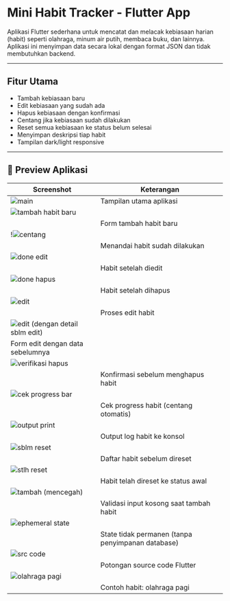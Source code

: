 # Mini Habit Tracker - Flutter App

Aplikasi Flutter sederhana untuk mencatat dan melacak kebiasaan harian (habit) seperti olahraga, minum air putih, membaca buku, dan lainnya. Aplikasi ini menyimpan data secara lokal dengan format JSON dan tidak membutuhkan backend.

---

## Fitur Utama

- Tambah kebiasaan baru
- Edit kebiasaan yang sudah ada
- Hapus kebiasaan dengan konfirmasi
- Centang jika kebiasaan sudah dilakukan
- Reset semua kebiasaan ke status belum selesai
- Menyimpan deskripsi tiap habit
- Tampilan dark/light responsive

---

## 🧪 Preview Aplikasi

| Screenshot                                                                        | Keterangan                                        |
| --------------------------------------------------------------------------------- | ------------------------------------------------- |
| ![main](https://github.com/user-attachments/assets/88909e6f-3fc9-4ed9-bc5a-40be894613a1)                                                | Tampilan utama aplikasi                           |
| ![tambah habit baru](https://github.com/user-attachments/assets/b7e58533-3eba-4f76-9bb3-b1f80f7bb192)
                     | Form tambah habit baru                            |
| !![centang](https://github.com/user-attachments/assets/0a1e8209-775f-433d-bcd1-3de6f3a22b53)
                                            | Menandai habit sudah dilakukan                    |
| ![done edit](https://github.com/user-attachments/assets/eb4aa602-13b8-4453-9333-82b5f88b1f0f)
                                       | Habit setelah diedit                              |
| ![done hapus](https://github.com/user-attachments/assets/e6b4f165-89e0-4f85-9985-d30e18862de9)
                                     | Habit setelah dihapus                             |
| ![edit](https://github.com/user-attachments/assets/313aad47-c904-4ce1-9eac-a6937ab147ab)
                                                   | Proses edit habit                                 |
| ![edit (dengan detail sblm edit)](https://github.com/user-attachments/assets/a453d267-79a7-400d-a952-4f83ccee59ab)
 | Form edit dengan data sebelumnya                  |
| ![verifikasi hapus](https://github.com/user-attachments/assets/f3c40a28-6000-4026-b016-a5976fa16a11)
                         | Konfirmasi sebelum menghapus habit                |
| ![cek progress bar](https://github.com/user-attachments/assets/5531af18-984a-438a-b95f-7a16a33d8545)
                       | Cek progress habit (centang otomatis)             |
| ![output print](https://github.com/user-attachments/assets/da896c17-df47-4bad-8245-a6d55316ea9f)
                                 | Output log habit ke konsol                        |
| ![sblm reset](https://github.com/user-attachments/assets/603d6300-6d6d-455a-88e8-54a8512235f1)
                                     | Daftar habit sebelum direset                      |
| ![stlh reset](https://github.com/user-attachments/assets/b463c6dc-7698-4140-848d-86db3a587fb6)
                                     | Habit telah direset ke status awal                |
| ![tambah (mencegah)](https://github.com/user-attachments/assets/52d7a859-71d9-43af-afe3-ec2728c32b6c)
                       | Validasi input kosong saat tambah habit           |
| ![ephemeral state](https://github.com/user-attachments/assets/c5ecff19-5fcf-4edf-bf3a-129f9df0a18d)
                           | State tidak permanen (tanpa penyimpanan database) |
| ![src code](https://github.com/user-attachments/assets/4a50f6fe-1c51-47e9-88e7-186f4a5da0f7)
                                         | Potongan source code Flutter                      |
| ![olahraga pagi](https://github.com/user-attachments/assets/e305a74e-1284-437c-b7bc-cfaf1e91b82a)
                               | Contoh habit: olahraga pagi                       |

